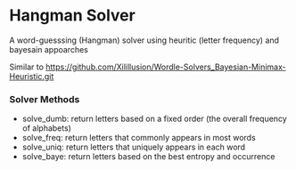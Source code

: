 # Hangman Solver #

A word-guesssing (Hangman) solver using heuritic (letter frequency) and bayesain appoarches

Similar to https://github.com/Xilillusion/Wordle-Solvers_Bayesian-Minimax-Heuristic.git 

### Solver Methods ###
- solve_dumb: return letters based on a fixed order (the overall frequency of alphabets)
- solve_freq: return letters that commonly appears in most words
- solve_uniq: return letters that uniquely appears in each word
- solve_baye: return letters based on the best entropy and occurrence
